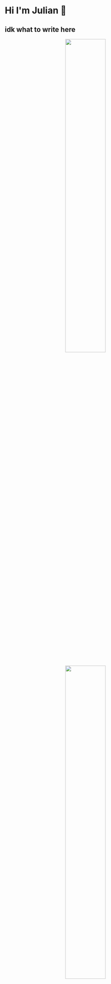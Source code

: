 # Hi I'm Julian 👋

idk what to write here
---
<p align="center">
  <img height="50%" width="auto" src="https://github-readme-stats-juliansommers-projects.vercel.app/api?username=juliansommer&hide_border=true&theme=tokyonight&bg_color=00000000&hide=contribs,issues&count_private=true&show_icons=true&include_all_commits=true">
  <img height="50%" width="auto" src ="https://github-readme-stats-juliansommers-projects.vercel.app/api/top-langs/?username=juliansommer&hide_border=true&count_private=true&theme=tokyonight&bg_color=00000000&layout=compact&hide=jupyter%20notebook&exclude_repo=github-readme-stats">
</p>

---
<p align="center">
  <a href="https://www.python.org/" target="_blank">
    <img src="https://img.shields.io/badge/Python-3776AB?style=for-the-badge&logo=python&logoColor=white" alt="Python">
  </a>
  <a href="https://go.dev/" target="_blank">
    <img src="https://img.shields.io/badge/Go-00ADD8?style=for-the-badge&logo=go&logoColor=white" alt="Go">
  </a>
  <a href="https://flask.palletsprojects.com/" target="_blank">
    <img src="https://img.shields.io/badge/flask-%23000.svg?style=for-the-badge&logo=flask&logoColor=white" alt="Flask">
  </a>
  <a href="https://www.mongodb.com/" target="_blank">
    <img src="https://img.shields.io/badge/MongoDB-%234ea94b.svg?style=for-the-badge&logo=mongodb&logoColor=white" alt="MongoDB">
  </a>
  <a href="https://www.sqlite.org/" target="_blank">
    <img src="https://img.shields.io/badge/sqlite-%2307405e.svg?style=for-the-badge&logo=sqlite&logoColor=white" alt="SQLite">
  </a>
  <a href="https://aws.amazon.com/" target="_blank">
    <img src="https://img.shields.io/badge/AWS-%23FF9900.svg?style=for-the-badge&logo=amazon-aws&logoColor=white" alt="AWS">
  </a>
</p>
